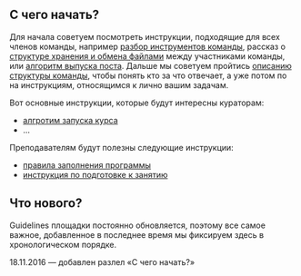 ## С чего начать?

Для начала советуем посмотреть инструкции, подходящие для всех членов команды, например [разбор инструментов команды](INS_01_Team_Instruments/), рассказ о [структуре хранения и обмена файлами](ссылка) между участниками команды, или [алгоритм выпуска поста](INS_05_Posts/). Дальше мы советуем пройтись [описанию структуры команды](ссылка), чтобы понять кто за что отвечает, а уже потом по на инструкциям, относящимся к лично вашим задачам.

Вот основные инструкции, которые будут интересны кураторам:

* [алгротим запуска курса]()
* ...

Преподавателям будут полезны следующие инструкции:

* [правила заполнения программы](ссылка)
* [инструкция по подготовке к занятию](ссылка)

## Что нового?

Guidelines площадки постоянно обновляется, поэтому все самое важное, добавленное в последнее время мы фиксируем здесь в хронологическом порядке.

18.11.2016 — добавлен разлел «С чего начать?»
